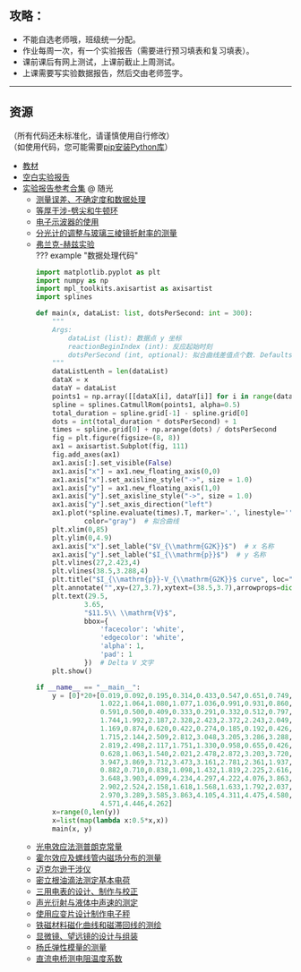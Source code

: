 ## 攻略：
- 不能自选老师哦，班级统一分配。  
- 作业每周一次，有一个实验报告（需要进行预习填表和复习填表）。  
- 课前课后有网上测试，上课前截止上周测试。  
- 上课需要写实验数据报告，然后交由老师签字。  

---

## 资源  
（所有代码还未标准化，请谨慎使用自行修改）  
（如使用代码，您可能需要[pip安装Python库](../技巧/pip安装Python库.md)）  

- [教材](https://api.ecylt.top/v1/lanzou_link?url=https://cqu-openlib.lanzout.com/iRffl1wkojsf&type=down)  
- [空白实验报告](https://api.ecylt.top/v1/lanzou_link?url=https://cqu-openlib.lanzout.com/igRCk1wkojwj&type=down)  
- [实验报告参考合集](https://api.ecylt.top/v1/lanzou_link?url=https://cqu-openlib.lanzout.com/iRloP1wko80b&type=down) @ 随光  
    - [测量误差、不确定度和数据处理](https://api.ecylt.top/v1/lanzou_link?url=https://cqu-openlib.lanzout.com/iRPVK1wkotkh&type=down)  
    - [等厚干涉-劈尖和牛顿环](https://api.ecylt.top/v1/lanzou_link?url=https://cqu-openlib.lanzout.com/iCpPG1wkou2f&type=down)  
    - [电子示波器的使用](https://api.ecylt.top/v1/lanzou_link?url=https://cqu-openlib.lanzout.com/ix0EG1wkotna&type=down)  
    - [分光计的调整与玻璃三棱镜折射率的测量](https://api.ecylt.top/v1/lanzou_link?url=https://cqu-openlib.lanzout.com/irqjf1wkosri&type=down)  
    - [弗兰克-赫兹实验](https://api.ecylt.top/v1/lanzou_link?url=https://cqu-openlib.lanzout.com/ibbeS1wkot7e&type=down)  
    ??? example "数据处理代码"
        ```python
        import matplotlib.pyplot as plt
        import numpy as np
        import mpl_toolkits.axisartist as axisartist
        import splines

        def main(x, dataList: list, dotsPerSecond: int = 300):
            """
            Args:
                dataList (list): 数据点 y 坐标
                reactionBeginIndex (int): 反应起始时刻
                dotsPerSecond (int, optional): 拟合曲线差值点个数. Defaults to 300.
            """
            dataListLenth = len(dataList)
            dataX = x
            dataY = dataList
            points1 = np.array([[dataX[i], dataY[i]] for i in range(dataListLenth)])
            spline = splines.CatmullRom(points1, alpha=0.5)
            total_duration = spline.grid[-1] - spline.grid[0]
            dots = int(total_duration * dotsPerSecond) + 1
            times = spline.grid[0] + np.arange(dots) / dotsPerSecond
            fig = plt.figure(figsize=(8, 8))
            ax1 = axisartist.Subplot(fig, 111)
            fig.add_axes(ax1)
            ax1.axis[:].set_visible(False)
            ax1.axis["x"] = ax1.new_floating_axis(0,0)
            ax1.axis["x"].set_axisline_style("->", size = 1.0)
            ax1.axis["y"] = ax1.new_floating_axis(1,0)
            ax1.axis["y"].set_axisline_style("->", size = 1.0)
            ax1.axis["y"].set_axis_direction("left")
            ax1.plot(*spline.evaluate(times).T, marker='.', linestyle='',
                    color="gray")  # 拟合曲线
            plt.xlim(0,85)
            plt.ylim(0,4.9)
            ax1.axis["x"].set_lable("$V_{\\mathrm{G2K}}$")  # x 名称
            ax1.axis["y"].set_lable("$I_{\\mathrm{p}}$")  # y 名称
            plt.vlines(27,2.423,4)
            plt.vlines(38.5,3.288,4)
            plt.title("$I_{\\mathrm{p}}-V_{\\mathrm{G2K}}$ curve", loc="center", y=-0.13)
            plt.annotate("",xy=(27,3.7),xytext=(38.5,3.7),arrowprops=dict(arrowstyle="<->", ))  # Delta V 箭头
            plt.text(29.5,
                    3.65,
                    "$11.5\\ \\mathrm{V}$",
                    bbox={
                        'facecolor': 'white',
                        'edgecolor': 'white',
                        'alpha': 1,
                        'pad': 1
                    })  # Delta V 文字
            plt.show()

        if __name__ == "__main__":
            y = [0]*20+[0.019,0.092,0.195,0.314,0.433,0.547,0.651,0.749,0.905,0.973,
                        1.022,1.064,1.080,1.077,1.036,0.991,0.931,0.860,0.777,0.686,
                        0.591,0.500,0.409,0.333,0.291,0.332,0.512,0.797,1.127,1.451,
                        1.744,1.992,2.187,2.328,2.423,2.372,2.243,2.049,1.787,1.484,
                        1.169,0.874,0.620,0.422,0.274,0.185,0.192,0.426,0.816,1.271,
                        1.715,2.144,2.509,2.812,3.048,3.205,3.286,3.288,3.216,3.058,
                        2.819,2.498,2.117,1.751,1.330,0.958,0.655,0.426,0.290,0.334,
                        0.628,1.063,1.540,2.021,2.478,2.872,3.203,3.720,3.871,3.943,
                        3.947,3.869,3.712,3.473,3.161,2.781,2.361,1.937,1.535,1.177,
                        0.882,0.710,0.838,1.098,1.432,1.819,2.225,2.616,2.980,3.343,
                        3.648,3.903,4.099,4.234,4.297,4.222,4.076,3.863,3.584,3.259,
                        2.902,2.524,2.158,1.618,1.568,1.633,1.792,2.037,2.330,2.647,
                        2.970,3.289,3.585,3.863,4.105,4.311,4.475,4.580,4.627,4.613,
                        4.571,4.446,4.262]
            x=range(0,len(y))
            x=list(map(lambda x:0.5*x,x))
            main(x, y)
        ```
    - [光电效应法测普朗克常量](https://api.ecylt.top/v1/lanzou_link?url=https://cqu-openlib.lanzout.com/iRn4J1wkosmd&type=down)  
    - [霍尔效应及螺线管内磁场分布的测量](https://api.ecylt.top/v1/lanzou_link?url=https://cqu-openlib.lanzout.com/iNFlS1wkoung&type=down)  
    - [迈克尔逊干涉仪](https://api.ecylt.top/v1/lanzou_link?url=https://cqu-openlib.lanzout.com/idj5h1wkou9c&type=down)  
    - [密立根油滴法测定基本电荷](https://api.ecylt.top/v1/lanzou_link?url=https://cqu-openlib.lanzout.com/iuhPZ1wkot1i&type=down)  
    - [三用电表的设计、制作与校正](https://api.ecylt.top/v1/lanzou_link?url=https://cqu-openlib.lanzout.com/iYxlz1wkos8j&type=down)  
    - [声光衍射与液体中声速的测定](https://api.ecylt.top/v1/lanzou_link?url=https://cqu-openlib.lanzout.com/iA0OX1wkoswd&type=down)  
    - [使用应变片设计制作电子秤](https://api.ecylt.top/v1/lanzou_link?url=https://cqu-openlib.lanzout.com/iWV101wkosef&type=down)  
    - [铁磁材料磁化曲线和磁滞回线的测绘](https://api.ecylt.top/v1/lanzou_link?url=https://cqu-openlib.lanzout.com/iNGbV1wkoujc&type=down)  
    - [显微镜、望远镜的设计与组装](https://api.ecylt.top/v1/lanzou_link?url=https://cqu-openlib.lanzout.com/iFkK31wkotda&type=down)  
    - [杨氏弹性模量的测量](https://api.ecylt.top/v1/lanzou_link?url=https://cqu-openlib.lanzout.com/iNuCU1wkothe&type=down)  
    - [直流电桥测电阻温度系数](https://api.ecylt.top/v1/lanzou_link?url=https://cqu-openlib.lanzout.com/iwiyd1wkotvi&type=down)  